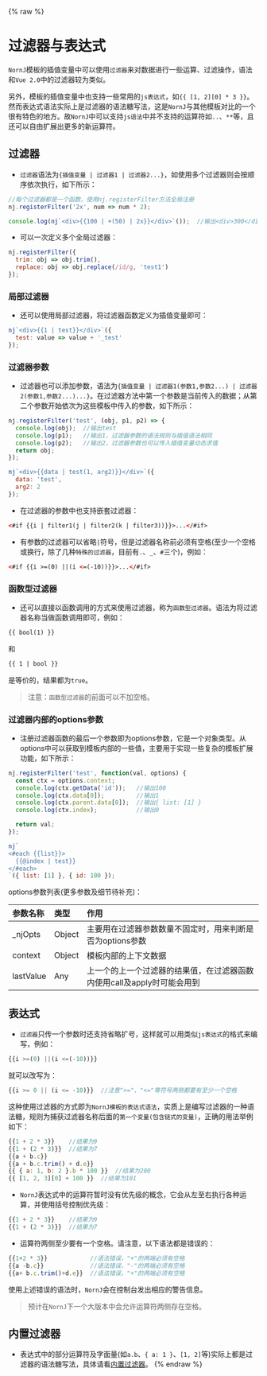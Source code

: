 {% raw %}
# 过滤器与表达式

`NornJ`模板的插值变量中可以使用`过滤器`来对数据进行一些运算、过滤操作，语法和`Vue 2.0`中的过滤器较为类似。

另外，模板的插值变量中也支持一些常用的`js表达式`，如`{{ [1, 2][0] * 3 }}`。然而表达式语法实际上是过滤器的语法糖写法，这是`NornJ`与其他模板对比的一个很有特色的地方。故`NornJ`中可以支持`js语法`中并不支持的运算符如`..`、`**`等，且还可以自由扩展出更多的新运算符。

## 过滤器

* `过滤器`语法为`{插值变量 | 过滤器1 | 过滤器2...}`，如使用多个过滤器则会按顺序依次执行，如下所示：

```js
//每个过滤器都是一个函数，使用nj.registerFilter方法全局注册
nj.registerFilter('2x', num => num * 2);

console.log(nj`<div>{{100 | +(50) | 2x}}</div>`());  //输出<div>300</div>
```

* 可以一次定义多个全局过滤器：

```js
nj.registerFilter({
  trim: obj => obj.trim(),
  replace: obj => obj.replace(/id/g, 'test1')
});
```

### 局部过滤器

* 还可以使用局部过滤器，将过滤器函数定义为插值变量即可：

```js
nj`<div>{{1 | test}}</div>`({
  test: value => value + '_test'
});
```

### 过滤器参数

* 过滤器也可以添加参数，语法为`{插值变量 | 过滤器1(参数1,参数2...) | 过滤器2(参数1,参数2...)...}`。在过滤器方法中第一个参数是当前传入的数据；从第二个参数开始依次为这些模板中传入的参数，如下所示：

```js
nj.registerFilter('test', (obj, p1, p2) => {
  console.log(obj);  //输出test
  console.log(p1);   //输出1，过滤器参数的语法规则与插值语法相同
  console.log(p2);   //输出2，过滤器参数也可以传入插值变量动态求值
  return obj;
});

nj`<div>{{data | test(1, arg2)}}</div>`({
  data: 'test',
  arg2: 2
});
```

* 在过滤器的参数中也支持嵌套过滤器：

```html
<#if {{i | filter1(j | filter2(k | filter3))}}>...</#if>
```

* 有参数的过滤器可以省略`|`符号，但是过滤器名称前必须有空格(至少一个空格或换行，除了几种`特殊的过滤器`，目前有`.`、`_`、`#`三个)，例如：

```html
<#if {{i >=(0) ||(i <=(-10))}}>...</#if>
```

### 函数型过滤器

* 还可以直接以函数调用的方式来使用过滤器，称为`函数型过滤器`。语法为将过滤器名称当做函数调用即可，例如：

```html
{{ bool(1) }}
```

和

```html
{{ 1 | bool }}
```

是等价的，结果都为`true`。

> 注意：`函数型过滤器`的前面可以不加空格。

### 过滤器内部的options参数

* 注册过滤器函数的最后一个参数即为options参数，它是一个对象类型。从options中可以获取到模板内部的一些值，主要用于实现一些复杂的模板扩展功能，如下所示：

```js
nj.registerFilter('test', function(val, options) {
  const ctx = options.context;
  console.log(ctx.getData('id'));   //输出100
  console.log(ctx.data[0]);         //输出1
  console.log(ctx.parent.data[0]);  //输出{ list: [1] }
  console.log(ctx.index);           //输出0

  return val;
});

nj`
<#each {{list}}>
  {{@index | test}}
</#each>
`({ list: [1] }, { id: 100 });
```

options参数列表(更多参数及细节待补充)：

| 参数名称      | 类型       | 作用          |
|:-------------|:-----------|:----------------|
| _njOpts      | Object     | 主要用在过滤器参数数量不固定时，用来判断是否为options参数 |
| context      | Object     | 模板内部的上下文数据 |
| lastValue    | Any        | 上一个的上一个过滤器的结果值，在过滤器函数内使用call及apply时可能会用到 |

## 表达式

* `过滤器`只传一个参数时还支持省略扩号，这样就可以用类似`js表达式`的格式来编写，例如：

```js
{{i >=(0) ||(i <=(-10))}}
```

就可以改写为：

```js
{{i >= 0 || (i <= -10)}}  //注意">="、"<="等符号两侧都要有至少一个空格
```

这种使用过滤器的方式即为`NornJ模板的表达式语法`，实质上是编写过滤器的一种语法糖，规则为捕获过滤器名称后面的`第一个变量(包含链式的变量)`，正确的用法举例如下：

```js
{{1 + 2 * 3}}    //结果为9
{{1 + (2 * 3)}}  //结果为7
{{a + b.c}}
{{a + b.c.trim() + d.e}}
{{ { a: 1, b: 2 }.b * 100 }}  //结果为200
{{ [1, 2, 3][0] + 100 }}  //结果为101
```

<!-- * 各种运算符在`NornJ`表达式中也支持以函数的方式使用，就是上面一节中`函数型过滤器`的调用形式：

```js
{{+(1, 2 * 3)}}    //结果为7
{{+(1, *(2, 3))}}  //结果为7
``` -->

* `NornJ`表达式中的运算符暂时没有优先级的概念，它会从左至右执行各种运算，并使用括号控制优先级：

```js
{{1 + 2 * 3}}    //结果为9
{{1 + (2 * 3)}}  //结果为7
```

<!-- > 预计在`NornJ`下一个大版本中会加入运算符优先级。 -->

<!-- * 小括号`()`在`NornJ`表达式中，加在语句的最前面是没有意义的：

```js
{{(2 + 3 * 3.25).toFixed(1)}}  //语法错误，小括号是多余的
{{2 + 3 * 3.25 .toFixed(1)}}   //语法正确(3.25后面有一个空格，这样会对2 + 3 * 3.25执行完后的结果再执行.toFixed(1))，结果为16.3。
{{2 + 3 * 3.25.toFixed(1)}}    //语法正确(2 + 3的结果再乘以3.25.toFixed(1)的结果)，结果为16.5
``` -->

* 运算符两侧至少要有一个空格。请注意，以下语法都是错误的：

```js
{{1+2 * 3}}            //语法错误，"+"的两端必须有空格
{{a -b.c}}             //语法错误，"-"的两端必须有空格
{{a+ b.c.trim()+d.e}}  //语法错误，"+"的两端必须有空格
```

使用上述错误的语法时，`NornJ`会在控制台发出相应的警告信息。

> 预计在`NornJ`下一个大版本中会允许运算符两侧存在空格。

## 内置过滤器

* 表达式中的部分运算符及字面量(如`a.b`、`{ a: 1 }`、`[1, 2]`等)实际上都是过滤器的语法糖写法，具体请看[内置过滤器](built-inFilter.md)。
{% endraw %}